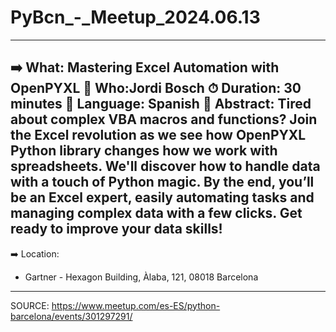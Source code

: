 # PyBcn_-_Meetup_2024.06.13

---

➡️ What: Mastering Excel Automation with OpenPYXL
📢 Who:Jordi Bosch
⏱ Duration: 30 minutes
👅 Language: Spanish
🧐 Abstract: Tired about complex VBA macros and functions? Join the Excel revolution as we see how OpenPYXL Python library changes how we work with spreadsheets. We'll discover how to handle data with a touch of Python magic. 
By the end, you’ll be an Excel expert, easily automating tasks and managing complex data with a few clicks. Get ready to improve your data skills!
----
➡️ Location:
- Gartner - Hexagon Building, Àlaba, 121, 08018 Barcelona

----

SOURCE: https://www.meetup.com/es-ES/python-barcelona/events/301297291/
